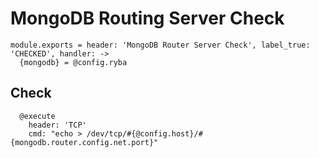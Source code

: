 
# MongoDB Routing Server Check

    module.exports = header: 'MongoDB Router Server Check', label_true: 'CHECKED', handler: ->
      {mongodb} = @config.ryba

## Check

      @execute
        header: 'TCP'
        cmd: "echo > /dev/tcp/#{@config.host}/#{mongodb.router.config.net.port}"
